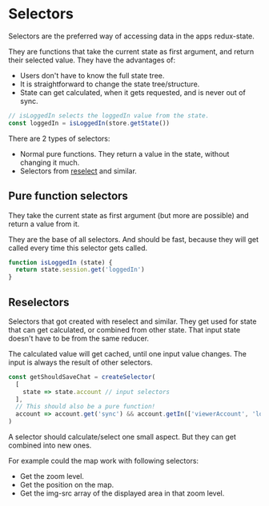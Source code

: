 # Selectors

Selectors are the preferred way of accessing data in the apps redux-state.

They are functions that take the current state as first argument, and return their selected value.
They have the advantages of:
- Users don't have to know the full state tree.
- It is straightforward to change the state tree/structure.
- State can get calculated, when it gets requested, and is never out of sync.

```javascript
// isLoggedIn selects the loggedIn value from the state.
const loggedIn = isLoggedIn(store.getState())
```

There are 2 types of selectors:
- Normal pure functions. They return a value in the state, without changing it much.
- Selectors from [reselect](https://www.npmjs.com/package/reselect) and similar.

## Pure function selectors

They take the current state as first argument (but more are possible) and return a value from it.

They are the base of all selectors. And should be fast, because they will get called every time this selector gets called.

```javascript
function isLoggedIn (state) {
  return state.session.get('loggedIn')
}
```

## Reselectors

Selectors that got created with reselect and similar. They get used for state that can get calculated, or combined from other state. That input state doesn't have to be from the same reducer.

The calculated value will get cached, until one input value changes.
The input is always the result of other selectors.

```javascript
const getShouldSaveChat = createSelector(
  [
    state => state.account // input selectors
  ],
  // This should also be a pure function!
  account => account.get('sync') && account.getIn(['viewerAccount', 'loggedIn'])
)
```

A selector should calculate/select one small aspect. But they can get combined into new ones.

For example could the map work with following selectors:
- Get the zoom level.
- Get the position on the map.
- Get the img-src array of the displayed area in that zoom level.
